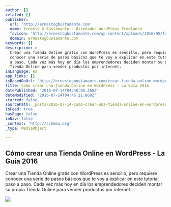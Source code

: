 ```yaml
---
author: []
related: []
publisher:
  url: 'http://ernestogbustamante.com'
  name: Ernesto G Bustamante - Diseñador WordPress Freelance
  favicon: 'http://ernestogbustamante.com/wp-content/uploads/2016/05/favicon-02.png'
  domain: ernestogbustamante.com
keywords: []
description: >-
  Crear una Tienda Online gratis con WordPress es sencillo, pero requiere
  conocer una serie de pasos básicos que te voy a explicar en este tutorial paso
  a paso. Cada vez más hoy en día los emprendedores deciden montar su propia
  Tienda Online para vender productos por internet.
inLanguage: es
app_links: []
isBasedOnUrl: 'http://ernestogbustamante.com/crear-tienda-online-wordpress/'
title: Cómo crear una Tienda Online en WordPress - La Guía 2016
datePublished: '2016-07-14T04:46:06.260Z'
dateModified: '2016-07-14T04:45:21.869Z'
starred: false
sourcePath: _posts/2016-07-14-como-crear-una-tienda-online-en-wordpress-la-guia-2016.md
inFeed: true
hasPage: false
inNav: false
_context: 'http://schema.org'
_type: MediaObject

---
```

<article style=""><h1>Cómo crear una Tienda Online en WordPress - La Guía 2016</h1><p>Crear una Tienda Online gratis con WordPress es sencillo, pero requiere conocer una serie de pasos básicos que te voy a explicar en este tutorial paso a paso. Cada vez más hoy en día los emprendedores deciden montar su propia Tienda Online para vender productos por internet.</p><img src="http://ernestogbustamante.com/wp-content/uploads/2015/12/Captura-de-pantalla-2015-12-29-a-las-11.01.531-1024x580.jpg" /></article>
